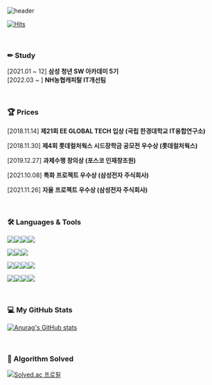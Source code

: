 ![header](https://capsule-render.vercel.app/api?type=waving&color=auto&height=250&section=header&text=Huny77&fontSize=80&fontAlign=70)

[![Hits](https://hits.seeyoufarm.com/api/count/incr/badge.svg?url=https%3A%2F%2Fgithub.com%2Fhuny77&count_bg=%233D46C8&title_bg=%23555555&icon=microsoftedge.svg&icon_color=%23E7E7E7&title=visitor&edge_flat=false)](https://hits.seeyoufarm.com)

<br>

### ✏ Study

[2021.01 ~ 12] **삼성 청년 SW 아카데미 5기**
<br>
[2022.03 ~   ] **NH농협캐피탈 IT개선팀**

<br>

### 🏆 Prices

[2018.11.14] **제21회 EE GLOBAL TECH 입상 (국립 한경대학교 IT융합연구소)**

[2018.11.30] **제4회 롯데컬처웍스 시드장학금 공모전 우수상 (롯데컬처웍스)**

[2019.12.27] **과제수행 창의상 (포스코 인재창조원)**

[2021.10.08] **특화 프로젝트 우수상 (삼성전자 주식회사)**

[2021.11.26] **자율 프로젝트 우수상 (삼성전자 주식회사)**

<br>

### 🛠 Languages & Tools

<img src="https://img.shields.io/badge/Python-3776AB?style=for-the-badge&logo=python&logoColor=white"><img src="https://img.shields.io/badge/Django-092E20?style=for-the-badge&logo=django&logoColor=white"><img src="https://img.shields.io/badge/Numpy-013243?style=for-the-badge&logo=numpy&logoColor=white"><img src="https://img.shields.io/badge/Pandas-150458?style=for-the-badge&logo=pandas&logoColor=white">

<img src="https://img.shields.io/badge/JavaScript-F7DF1E?style=for-the-badge&logo=JavaScript&logoColor=black"><img src="https://img.shields.io/badge/Vue.js-4FC08D?style=for-the-badge&logo=vue.js&logoColor=black"><img src="https://img.shields.io/badge/REACT.JS-61DAFB?style=for-the-badge&logo=react&logoColor=black">

<img src="https://img.shields.io/badge/HTML5-E34F26?style=for-the-badge&logo=html5&logoColor=white"><img src="https://img.shields.io/badge/CSS3-1572B6?style=for-the-badge&logo=CSS3&logoColor=white"><img src="https://img.shields.io/badge/sass-CC6699?style=for-the-badge&logo=sass&logoColor=white"><img src="https://img.shields.io/badge/mysql-4479A1?style=for-the-badge&logo=mysql&logoColor=black">

<img src="https://img.shields.io/badge/jira-0052CC?style=for-the-badge&logo=jirasoftware&logoColor=white"><img src="https://img.shields.io/badge/github-181717?style=for-the-badge&logo=github&logoColor=white"><img src="https://img.shields.io/badge/gitlab-FCA121?style=for-the-badge&logo=gitlab&logoColor=white"><img src="https://img.shields.io/badge/figma-F24E1E?style=for-the-badge&logo=figma&logoColor=white">

<br>

### 💻 My GitHub Stats

[![Anurag's GitHub stats](https://github-readme-stats.vercel.app/api?username=huny77)](https://github.com/anuraghazra/github-readme-stats)

<br>

### 📔 Algorithm Solved

[![Solved.ac
프로필](http://mazassumnida.wtf/api/v2/generate_badge?boj=hanjoi77)](https://solved.ac/hanjoi77)

